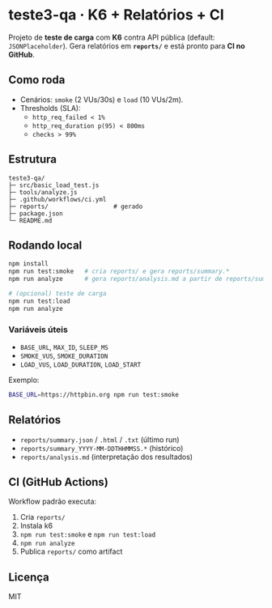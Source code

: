 # teste3-qa · K6 + Relatórios + CI

Projeto de **teste de carga** com **K6** contra API pública (default: `JSONPlaceholder`). Gera relatórios em **`reports/`** e está pronto para **CI no GitHub**.

## Como roda
- Cenários: `smoke` (2 VUs/30s) e `load` (10 VUs/2m).
- Thresholds (SLA):
  - `http_req_failed < 1%`
  - `http_req_duration p(95) < 800ms`
  - `checks > 99%`

## Estrutura
```
teste3-qa/
├─ src/basic_load_test.js
├─ tools/analyze.js
├─ .github/workflows/ci.yml
├─ reports/                  # gerado
├─ package.json
└─ README.md
```

## Rodando local
```bash
npm install
npm run test:smoke   # cria reports/ e gera reports/summary.*
npm run analyze      # gera reports/analysis.md a partir de reports/summary.json

# (opcional) teste de carga
npm run test:load
npm run analyze
```

### Variáveis úteis
- `BASE_URL`, `MAX_ID`, `SLEEP_MS`
- `SMOKE_VUS`, `SMOKE_DURATION`
- `LOAD_VUS`, `LOAD_DURATION`, `LOAD_START`

Exemplo:
```bash
BASE_URL=https://httpbin.org npm run test:smoke
```

## Relatórios
- `reports/summary.json` / `.html` / `.txt` (último run)
- `reports/summary_YYYY-MM-DDTHHMMSS.*` (histórico)
- `reports/analysis.md` (interpretação dos resultados)

## CI (GitHub Actions)
Workflow padrão executa:
1. Cria `reports/`
2. Instala k6
3. `npm run test:smoke` e `npm run test:load`
4. `npm run analyze`
5. Publica `reports/` como artifact

## Licença
MIT
